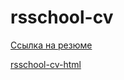 # rsschool-cv

[Сcылка на резюме](https://denminkevich.github.io/cd/cd)

[rsschool-cv-html](denminkevich.github.io/cdInColor/)
